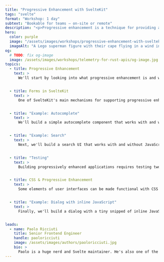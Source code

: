 ```yaml
---
title: "Progressive Enhancement with SvelteKit"
tags: "svelte"
format: "Workshop: 1 day"
subtext: "Bookable for teams – on-site or remote"
description: "<p>Progressive enhancement is a technique for providing a baseline experience in terms of content and functionality to everyone and enhancing that to the optimal experience for everyone that's possible for. That allows, in particular for use cases like e-commerce where every lost visitor is potentially a missed sale, to serve each and everyone of your visitors – as opposed to with a classic SPA where people with a spotty network that doesn't load the JavaScript bundle, would only see a blank page.</p><p>SvelteKit has built-in support for progressive enhancement, yet getting the most out of that requires understanding the underlying principles and applying the right techniques. This workshop gives a comprehensive introduction to building progressive enhanced applications with SvelteKit, covering the theory, as well as guiding participants through implementing real examples.</p>"
hero:
  color: purple
  image: "/assets/images/workshops/progressive-enhancement-with-sveltekit/lego-superman.jpg"
  imageAlt: "A Lego superman figure with their cape flying in a wind in front of a dramatic orange/pink sky"
og:
  # TODO: fix og-image
  image: /assets/images/workshops/telemetry-for-rust-apis/og-image.jpg
topics:
  - title: Progressive Enhancement
    text: >
      We'll start by looking into what progressive enhancement is and why it's relevant. We'll look at network speeds and typical latency numbers, as well as at JavaScript bundle sizes, and their impact on load times.


  - title: Forms in SvelteKit
    text: >
      One of SvelteKit's main mechanisms for supporting progressive enhancment are forms and form actions that can run in Node on the server side. We'll look at data flows, how forms can be enhanced to be handled on the clients side, and a bit at the underlying magic that makes that process seamless for the developer.


  - title: "Example: Autocomplete"
    text: >
      We'll build a simple autocomplete component that works with and without JavaScript.


  - title: "Example: Search"
    text: >
      Next, we'll build a search UI that works with and without JavaScript.


  - title: "Testing"
    text: >
      Building progressively enhanced applications requires testing two scenarios for all flows: one with and one without JavaScript. We'll cover the topic by writing Playwright tests for the previously implemented examples.


  - title: CSS & Progressive Enhancement
    text: >
      Some elements of user interfaces can be made functional with CSS alone. We'll look at typical scenarios where that approach works and how UI state can be kept in sync with our Svelte application.


  - title: "Example: Dialog with inline JavaScript"
    text: >
      Finally, we'll build a dialog with a tiny snipped of inline JavaScript that works without the entirety of the Svelte application having started.


leads:
  - name: Paolo Ricciuti
    title: Senior Frontend Engineer
    handle: paoloricciuti
    image: /assets/images/authors/paoloricciuti.jpg
    bio: >
      Paolo is a huge nerd and Svelte maintainer. He's also one of the creators of <a href="https://sveltelab.dev">sveltelab.dev</a> - a REPL for SvelteKit.
---
```


<!--break-->
